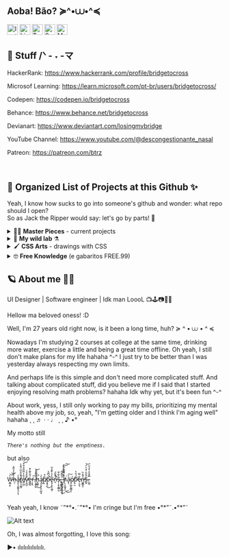 ## Aoba! Bão? ≽^•⩊•^≼

[<img src="./src/insta.svg" width="25" alt="Instagram" />](https://www.instagram.com/bridgetocross/)
[<img src="./src/linkedin.svg" width="25" alt="LinkedIn" />](https://www.linkedin.com/in/btrz/)
[<img src="./src/twitch.svg" width="25" alt="Twitch" />](https://m.twitch.tv/bridgetocross)
[<img src="./src/spotify.svg" width="25" alt="Spotify" />](https://open.spotify.com/user/22agzvjyx4zninl5oba3tfcty?si=57d6fa61699c4dad)
[<img src="./src/medium.svg" width="25" alt="Medium" />](medium.com/@bridgetocross)

## 💾 Stuff  /ᐠ - ˕ -マ

HackerRank: https://www.hackerrank.com/profile/bridgetocross

Microsof Learning: https://learn.microsoft.com/pt-br/users/bridgetocross/

Codepen: https://codepen.io/bridgetocross

Behance: https://www.behance.net/bridgetocross

Devianart: https://www.deviantart.com/losingmybridge

YouTube Channel: https://www.youtube.com/@descongestionante_nasal

Patreon: https://patreon.com/btrz

<br/>

## 📕 Organized List of Projects at this Github ✨
Yeah, I know how sucks to go into someone's github and wonder: what repo should I open?<br>
So as Jack the Ripper would say: let's go by parts! 🔪

<details>
  <summary>👩‍🎨 <b>Master Pieces</b> - current projects </summary>

  <small>Esses projetos são minhas Monalisas 💖 Por que são bons? Não, porque não entreguei até hoje a versão final ✨</small>

  <small>Todos os projetos abaixo são os que trabalho frequentemente, então se você quer saber como eu codo atualmente, olhe esses projetos:</small>
  
  | Master piece name | Project Type | Techs used | Git Repo   |
  | ----------------- | ------------ | ---------- | ---------- |
  | Portfolio         | Site         | PHP/Laravel | [https://github.com/tocrossbridge/portfolio] |
  | Gerencia minhas despesas |   App | Angular | [https://github.com/underdogbytes/angular-gerencia-minhas-despesas] |

</details>
  
<details>
  <summary>🧙 <b>My wild lab</b> ⚗️</summary>
  Demonstrating that I know how to use some libraries, just like:

  | Lib's name     | Project Type | Techs used | Git's Repo |
  | ----------     | ------------ | ---------- | ---------- |
  | Readline-sync  | Using lib    | Readline-sync  | [https://github.com/tocrossbridge/readline-sync] |
  | Shopping cart  | JavaScript | [https://github.com/tocrossbridge/carrinho-compras] |
  | Tamagotchi     | JavaScript | [https://github.com/tocrossbridge/tamagotchi] |

</details>

<details>
  <summary>🖌️ <b>CSS Arts</b> - drawings with CSS</summary>
  
  Idk, sometimes I just wanna prove to myself that I can do some stupid shit only using CSS ^-^''

  (ou como diria um antigo colega de faculdade: provar que é virgem e que não sai de casa)

  | Description     | Git's Repo |
  | --------------  | ---------- |
  | Transforming boring person in Blink 182 fan | [https://github.com/tocrossbridge/blink_guy] |

</details>

<details>
  <summary>🤓 <b>Free Knowledge</b> (e gabaritos FREE.99)</summary>

  | Description     | Git's Repo |
  | --------------- | ---------- |
  | Descomplica gabaritos - College Descomplica answer sheets | [https://github.com/tocrossbridge/descomplica-ti]

</details>



## 🪐 About me 🦕🌠 

UI Designer | Software engineer | Idk man LoooL 📺🕹️📷🌱🐛

Hellow ma beloved oness! :D

Well, I'm 27 years old right now, is it been a long time, huh? ≽ ^ • ⩊ • ^ ≼

Nowadays I'm studying 2 courses at college at the same time, drinking more water, exercise a little and being a great time offline. Oh yeah, I still don't make plans for my life hahaha ^-^ I just try to be better than I was yesterday always respecting my own limits.

And perhaps life is this simple and don't need more complicated stuff. And talking about complicated stuff, did you believe me if I said that I started enjoying resolving math problems? hahaha Idk why yet, but it's been fun ^-^

About work, yess, I still only working to pay my bills, prioritizing my mental health above my job, so, yeah, "I'm getting older and I think I'm aging well" hahaha ¸ ¸ ♬ · · ♩ ¸ ¸ ♪ •°

My motto still

```
𝘛𝘩𝘦𝘳𝘦'𝘴 𝘯𝘰𝘵𝘩𝘪𝘯𝘨 𝘣𝘶𝘵 𝘵𝘩𝘦 𝘦𝘮𝘱𝘵𝘪𝘯𝘦𝘴𝘴.
```

but also 
<br>
<br>



Ẁ̵͙̻̝͝͝ͅh̶̠̜̒͊̔͛̆̃̉ǎ̵̡͓͕̯͖͍͉̤̝̒ͅt̸̛̪͔̹̳̙̔̆̎̊̅̈́̐̾é̸̱̠̺̤̐̓̅̋̋͒͋͒͝v̷̗͍̺̣͒̏̊̊̀̕ḛ̵͇̺̈́̋̀͌̓̄ŗ̵͎͉̇͠ ̸̜̝͍̭͈̈́̀͒̔͝h̷̬͚̼̦̑͛̆̊͒̚͜ą̸̨̗̬̦͓̩̺̤̟̔́p̸̪̏̇̽p̵̭̘̼̆͗͆̆̔̚͜e̴̢̡͓͓̖͚͕͆̓̔̀͊͒̃n̶̝̉̌̄̋́̚̚s̴̗̦̞̥͚̻̼̣͂͛͂̀͂,̶̢̘̻̫͓͎̺̞̞̍̀̎̌̂͘ͅ ̶̣̱͖̰̤̺̹̳̣̈̎̀̿͒̔̉̒͜ḩ̸̠͙͖͉̥̎̓̂͂̃̍͋͘͜͜͝͠a̴̝͐̀͘͠ͅp̸̡̪̬̰̱̺̩̹̓p̴̥̫͊́̑̈̔͘̕e̴̹̠̬͉͋̿n̶̺̱̳̯̩̍̎̐̏̕s̶̪̟̃͐̆͋͑̆̔̈́͝.̴̮͚̿̌͒̓͒̉̋

<br>
<br>
Yeah yeah, I know ˜”*°•.˜”*°•  I'm cringe but I'm free •°*”˜.•°*”˜

<br>

![Alt text](image.png)

Oh, I was almost forgotting, I love this song:

▶• ılıılıılıılıılıılı.
